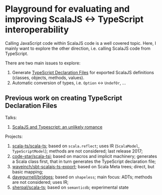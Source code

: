 Playground for evaluating and improving ScalaJS <-> TypeScript interoperability
===

Calling JavaScript code within ScalaJS code is a well covered topic. Here, I mainly want to explore the other direction, i.e. calling ScalaJS code from TypeScript.

There are two main issues to explore:

1. Generate  [TypeScript Declaration Files](https://www.typescriptlang.org/docs/handbook/declaration-files/introduction.html) for exported ScalaJS definitions (classes, objects, methods, values).
1. Automatic conversion of types, i.e. `Option` <-> `UndefOr`, ...


Previous work on creating TypeScript Declaration Files
---

Talks:

1. [ScalaJS and Typescript: an unlikely romance](https://www.youtube.com/watch?v=KTiU6SglU4s)

Projects:

1. [scala-ts/scala-ts](https://github.com/scala-ts/scala-ts);  based on `scala.reflect`; uses IR (`ScalaModel`, `TypeScriptModel`); methods are not considered; last release 2017;
1. [code-star/scala-tsi](https://github.com/code-star/scala-tsi); based on macros and implicit machinery; generates a Scala class first, that in turn generates the TypeScript declaration file; 
1. [waveinch/sbt-scalajs-ts-export](https://github.com/waveinch/sbt-scalajs-ts-export); based on Scala Meta trees; direct, but basic mapping;
1. [davegurnell/bridges](https://github.com/davegurnell/bridges); based on `shapeless`; main focus: ADTs; methods are not considered; uses IR;
1. [sherpal/scala-ts](https://github.com/sherpal/scala-ts); based on `semanticdb`; experimental state
